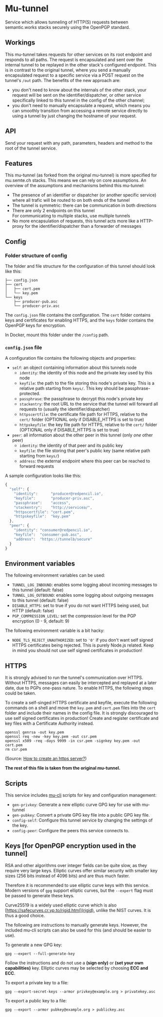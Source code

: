 # Mu-tunnel

Service which allows tunneling of HTTP(S) requests between semantic.works stacks securely using the OpenPGP standard.

## Workings

This mu-tunnel takes requests for other services on its root endpoint and responds to all paths. The request is encapsulated and sent over the internal tunnel to be replayed in the other stack's configured endpoint. This is in contrast to the original tunnel, where you send a manually encapsulated request to a specific service via a POST request on the tunnel's `/out` path. The benefits of the new approach are:

* you don't need to know about the internals of the other stack, your request will be sent on the identifier/dispatcher, or other service specifically linked to this tunnel in the config of the other channel;
* you don't need to manually encapsulate a request, which means you can smoothly transition from accessing a remote service directly to using a tunnel by just changing the hostname of your request.

## API

Send your request with any path, parameters, headers and method to the root of the tunnel service.

## Features

This mu-tunnel (as forked from the original mu-tunnel) is more specified for mu.semte.ch stacks. This means we can rely on core assumptions. An overview of the assumptions and mechanisms behind this mu-tunnel:

*	The presence of an identifier or dispatcher (or another specific service) where all trafic will be routed to on both ends of the tunnel
*	The tunnel is symmetric: there can be communication in both directions
*	There are only 2 endpoints on this tunnel  
	For communicating to multiple stacks, use multiple tunnels
*	No more encapsulation of requests, this tunnel acts more like a HTTP-proxy for the identifier/dispatcher than a forwarder of messages

## Config

### Folder structure of config

The folder and file structure for the configuration of this tunnel should look like this:

```
├── config.json
├── cert
│   ├── cert.pem
│   └── key.pem
└── keys
    ├── producer-pub.asc
    └── producer-priv.asc
```
  
The `config.json` file contains the configuration. The `cert` folder contains keys and certificates for enabling HTTPS, and the `keys` folder contains the OpenPGP keys for encryption.

In Docker, mount this folder under the `/config` path.

### `config.json` file

A configuration file contains the following objects and properties:

* `self`: an object containing information about this tunnels node
  * `identity`: the identity of this node and the private key used by this node
  * `keyfile`: the path to the file storing this node's private key. This is a relative path starting from `keys/`. This key should be passphrase-protected.
  * `passphrase`: the passphrase to decrypt this node's private key
  * `stackentry`: the root URL to the service that the tunnel will forward all requests to (usually the identifier/dispatcher)
  * `httpscertfile`: the certificate file path for HTTPS, relative to the `cert/` folder (OPTIONAL only if DISABLE_HTTPS is set to true)
  * `httpskeyfile`: the key file path for HTTPS, relative to the `cert/` folder (OPTIONAL only if DISABLE_HTTPS is set to true)
* `peer`: all information about the other peer in this tunnel (only *one* other peer)
  * `identity`: the identity of that peer and its public key
  * `keyfile`: the file storing that peer's public key (same relative path starting from `keys/`)
  * `address`: the external endpoint where this peer can be reached to forward requests

A sample configuration looks like this:

```javascript
{
  "self": {
    "identity":      "producer@redpencil.io",
    "keyfile":       "producer-priv.asc",
    "passphrase":    "access",
    "stackentry":    "http://servicea/",
    "httpscertfile": "cert.pem",
    "httpskeyfile":  "key.pem"
  },
  "peer": {
    "identity": "consumer@redpencil.io",
    "keyfile":  "consumer-pub.asc",
    "address":  "https://tunnelb/secure"
  }
}
```

## Environment variables

The following environment variables can be used:

* `TUNNEL_LOG_INBOUND`: enables some logging about incoming messages to this tunnel (default: false)
* `TUNNEL_LOG_OUTBOUND`: enables some logging about outgoing messages to this tunnel (default: false)
* `DISABLE_HTTPS`: set to true if you do not want HTTPS being used, but HTTP (default: false)
* `PGP_COMPRESSION_LEVEL`: set the compression level for the PGP encryption (0 - 9, default: 9)

The following environment variable is a bit hacky:

* `NODE_TLS_REJECT_UNAUTHORIZED`: set to `'0'` if you don't want self signed HTTPS certificates being rejected. This is purely Node.js related. Keep in mind you should not use self signed certificates in production!

## HTTPS

It is strongly advised to run the tunnel's communication over HTTPS. Without HTTPS, messages can easily be intercepted and replayed at a later date, due to PGPs one-pass nature. To enable HTTPS, the following steps could be taken.

To create a self-singed HTTPS certificate and keyfile, execute the following commands on a shell and move the `key.pem` and `cert.pem` files into the `cert` folder and include their names in the config file. It is strongly discouraged to use self signed certificates in production! Create and register certificate and key files with a Certificate Authority instead.

```
openssl genrsa -out key.pem
openssl req -new -key key.pem -out csr.pem
openssl x509 -req -days 9999 -in csr.pem -signkey key.pem -out cert.pem
rm csr.pem
```
(Source: [How to create an https server?](https://nodejs.org/en/knowledge/HTTP/servers/how-to-create-a-HTTPS-server/))

**The rest of this file is taken from the original mu-tunnel.**

## Scripts

This service includes [mu-cli](https://github.com/mu-semtech/mu-cli) scripts for key and configuration management:
* `gen-privkey`: Generate a new elliptic curve GPG key for use with mu-tunnel
* `gen-pubkey`: Convert a private GPG key file into a public GPG key file.
* `config-self`: Configure this tunnel service by changing the settings of the key.
* `config-peer`: Configure the peers this service connects to.

## Keys [for OpenPGP encryption used in the tunnel]

RSA and other algorithms over integer fields can be quite slow, as they require very large keys. Elliptic curves offer similar security with smaller key sizes (256 bits instead of 4096 bits) and are thus much faster.

Therefore it is recommended to use elliptic curve keys with this service. Modern versions of `gpg` support elliptic curves, but the `--expert` flag must be passed to generate these keys.

Curve25519 is a widely used elliptic curve which is also [https://safecurves.cr.yp.to/rigid.html](rigid), unlike the NIST curves. It is thus a good choice.

The following are instructions to manually generate keys. However, the included mu-cli scripts can also be used for this (and should be easier to use).

To generate a new GPG key:

```
gpg --expert --full-generate-key
```

Follow the instructions and do not use a **(sign only)** or **(set your own capabilities)** key. Elliptic curves may be selected by choosing **ECC and ECC**.

To export a private key to a file:

```
gpg --export-secret-keys --armor privkey@example.org > privatekey.asc
```

To export a public key to a file:

```
gpg --export --armor pubkey@example.org > publickey.asc
```

